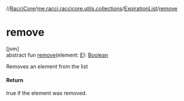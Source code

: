 //[RacciCore](../../../index.md)/[me.racci.raccicore.utils.collections](../index.md)/[ExpirationList](index.md)/[remove](remove.md)

# remove

[jvm]\
abstract fun [remove](remove.md)(element: [E](index.md)): [Boolean](https://kotlinlang.org/api/latest/jvm/stdlib/kotlin/-boolean/index.html)

Removes an element from the list

#### Return

true if the element was removed.
